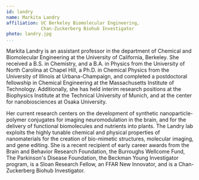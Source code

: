 ```yaml
---
id: landry
name: Markita Landry
affiliation: UC Berkeley Biomolecular Engineering,
             Chan-Zuckerberg Biohub Investigator
photo: landry.jpg
...
```


Markita Landry is an assistant professor in the department of Chemical and
Biomolecular Engineering at the University of California, Berkeley.  She
received a B\.S\. in Chemistry, and a B\.A\. in Physics from the University of
North Carolina at Chapel Hill, a Ph\.D\. in Chemical Physics from the University
of Illinois at Urbana-Champaign, and completed a postdoctoral fellowship in
Chemical Engineering at the Massachusetts Institute of Technology.
Additionally, she has held interim research positions at the Biophysics
Institute at the Technical University of Munich, and at the center for
nanobiosciences at Osaka University.

Her current research centers on the development of synthetic
nanoparticle-polymer conjugates for imaging neuromodulation in the brain, and
for the delivery of functional biomolecules and nutrients into plants. The
Landry lab exploits the highly tunable chemical and physical properties of
nanomaterials for the creation of bio-mimetic structures, molecular imaging,
and gene editing. She is a recent recipient of early career awards from the
Brain and Behavior Research Foundation, the Burroughs Wellcome Fund, The
Parkinson\'s Disease Foundation, the Beckman Young Investigator program, is a
Sloan Research Fellow, an FFAR New Innovator, and is a Chan-Zuckerberg Biohub
Investigator.
